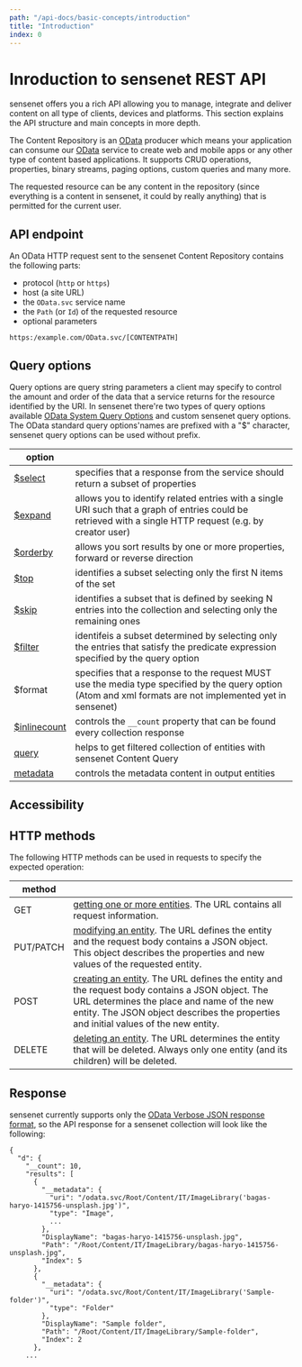 ```yaml
---
path: "/api-docs/basic-concepts/introduction"
title: "Introduction"
index: 0
---
```


# Inroduction to sensenet REST API

sensenet offers you a rich API allowing you to manage, integrate and deliver content on all type of clients, devices and platforms. This section explains the API structure and main concepts in more depth. 

The Content Repository is an [OData](https://www.odata.org/) producer which means your application can consume our [OData](https://www.odata.org/) service to create web and mobile apps or any other type of content based applications. It supports CRUD operations, properties, binary streams, paging options, custom queries and many more.

The requested resource can be any content in the repository (since everything is a content in sensenet, it could by really anything) that is permitted for the current user. 

## API endpoint

An OData HTTP request sent to the sensenet Content Repository contains the following parts:

- protocol (`http` or `https`)
- host (a site URL)
- the `OData.svc` service name
- the `Path` (or `Id`) of the requested resource
- optional parameters

```https:/example.com/OData.svc/[CONTENTPATH]```

## Query options

Query options are query string parameters a client may specify to control the amount and order of the data that a service returns for the resource identified by the URI. In sensenet there're two types of query options available [OData System Query Options](https://www.odata.org/documentation/odata-version-2-0/uri-conventions/) and custom sensenet query options. The OData standard query options'names are prefixed with a "$" character, sensenet query options can be used without prefix.

| option |     |
| ------ | --- |
| [$select](/select-expand#select) | specifies that a response from the service should return a subset of properties |
| [$expand](/select-expand#expand) | allows you to identify related entries with a single URI such that a graph of entries could be retrieved with a single HTTP request (e.g. by creator user) |
| [$orderby](/ordering-paging/) | allows you sort results by one or more properties, forward or reverse direction |
| [$top](/ordering-paging/) | identifies a subset selecting only the first N items of the set |
| [$skip](/ordering-paging/) | identifies a subset that is defined by seeking N entries into the collection and selecting only the remaining ones |
| [$filter](/search-filter/) | identifeis a subset determined by selecting only the entries that satisfy the predicate expression specified by the query option |
| $format | specifies that a response to the request MUST use the media type specified by the query option (Atom and xml formats are not implemented yet in sensenet) |
| [$inlinecount](/collection#inlinecount) | controls the `__count` property that can be found every collection response |
| [query](/search-filter/) | helps to get filtered collection of entities with sensenet Content Query |
| [metadata](/metadata/) | controls the metadata content in output entities |

## Accessibility

## HTTP methods

The following HTTP methods can be used in requests to specify the expected operation:

| method ||
| --- | --- |
| GET | [getting one or more entities](). The URL contains all request information. |
| PUT/PATCH | [modifying an entity](). The URL defines the entity and the request body contains a JSON object. This object describes the properties and new values of the requested entity. |
| POST | [creating an entity](). The URL defines the entity and the request body contains a JSON object. The URL determines the place and name of the new entity. The JSON object describes the properties and initial values of the new entity. |
| DELETE | [deleting an entity](). The URL determines the entity that will be deleted. Always only one entity (and its children) will be deleted. |

## Response

sensenet currently supports only the [OData Verbose JSON response format](https://www.odata.org/documentation/odata-version-3-0/json-verbose-format/), so the API response for a sensenet collection will look like the following:

```
{
  "d": {
    "__count": 10,
    "results": [
      {
        "__metadata": {
          "uri": "/odata.svc/Root/Content/IT/ImageLibrary('bagas-haryo-1415756-unsplash.jpg')",
          "type": "Image",
          ...
        },
        "DisplayName": "bagas-haryo-1415756-unsplash.jpg",
        "Path": "/Root/Content/IT/ImageLibrary/bagas-haryo-1415756-unsplash.jpg",
        "Index": 5
      },
      {
        "__metadata": {
          "uri": "/odata.svc/Root/Content/IT/ImageLibrary('Sample-folder')",
          "type": "Folder"
        },
        "DisplayName": "Sample folder",
        "Path": "/Root/Content/IT/ImageLibrary/Sample-folder",
        "Index": 2
      },
    ...
```